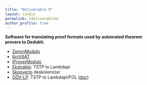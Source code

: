 ```yaml
---
title: "Deliverable 9"
layout: single
permalink: /deliverable9/
author_profile: true
---
```


**Software for translating proof formats used by automated theorem provers to Dedukti.**

* [ZenonModulo](https://github.com/Deducteam/zenon_modulo)
* [ArchSAT](https://github.com/Gbury/archsat)
* [iProverModulo](https://github.com/gburel/iProverModulo)
* [Ekstrakto](https://github.com/Deducteam/ekstrakto): TSTP to Lambdapi
* [Skonverto](https://github.com/Deducteam/SKonverto) deskolemizer
* [GDV-LP](https://github.com/orgs/TPTPWorld/repositories): TSTP to Lambdapi/FOL ([doc](https://www.tptp.org/Seminars/GDV/GDV-LP.html))
